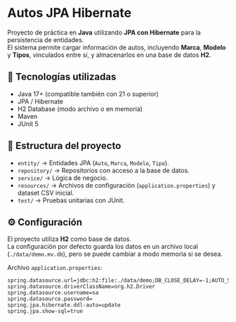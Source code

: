 # Autos JPA Hibernate

Proyecto de práctica en **Java** utilizando **JPA con Hibernate** para la persistencia de entidades.  
El sistema permite cargar información de autos, incluyendo **Marca**, **Modelo** y **Tipos**, vinculados entre sí, y almacenarlos en una base de datos **H2**.

## 🚀 Tecnologías utilizadas
- Java 17+ (compatible también con 21 o superior)
- JPA / Hibernate
- H2 Database (modo archivo o en memoria)
- Maven
- JUnit 5

## 📂 Estructura del proyecto
- `entity/` → Entidades JPA (`Auto`, `Marca`, `Modelo`, `Tipo`).
- `repository/` → Repositorios con acceso a la base de datos.
- `service/` → Lógica de negocio.
- `resources/` → Archivos de configuración (`application.properties`) y dataset CSV inicial.
- `test/` → Pruebas unitarias con JUnit.

## ⚙️ Configuración
El proyecto utiliza **H2** como base de datos.  
La configuración por defecto guarda los datos en un archivo local (`./data/demo.mv.db`), pero se puede cambiar a modo memoria si se desea.

Archivo `application.properties`:

```properties
spring.datasource.url=jdbc:h2:file:./data/demo;DB_CLOSE_DELAY=-1;AUTO_SERVER=TRUE
spring.datasource.driverClassName=org.h2.Driver
spring.datasource.username=sa
spring.datasource.password=
spring.jpa.hibernate.ddl-auto=update
spring.jpa.show-sql=true
